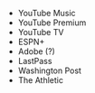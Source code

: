 - YouTube Music
- YouTube Premium
- YouTube TV
- ESPN+
- Adobe (?)
- LastPass
- Washington Post
- The Athletic

